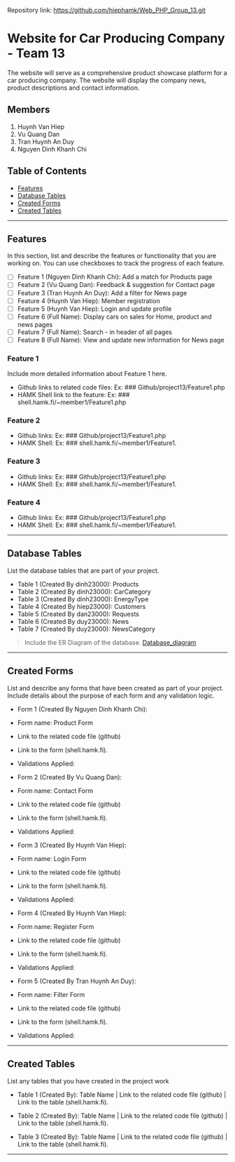 Repository link:
https://github.com/hiephamk/Web_PHP_Group_13.git

# Website for Car Producing Company - Team 13

The website will serve as a comprehensive product showcase platform for a car producing company. The website will display the company news, product descriptions and contact information.

## Members
1. Huynh Van Hiep
2. Vu Quang Dan
3. Tran Huynh An Duy
4. Nguyen Dinh Khanh Chi

## Table of Contents
- [Features](#features)
- [Database Tables](#database-tables)
- [Created Forms](#created-forms)
- [Created Tables](#created-tables)

---

## Features

In this section, list and describe the features or functionality that you are working on. You can use checkboxes to track the progress of each feature.

- [ ] Feature 1 (Nguyen Dinh Khanh Chi): Add a match for Products page
- [ ] Feature 2 (Vu Quang Dan): Feedback & suggestion for Contact page
- [ ] Feature 3 (Tran Huynh An Duy): Add a filter for News page
- [ ] Feature 4 (Huynh Van Hiep): Member registration 
- [ ] Feature 5 (Huynh Van Hiep): Login and update profile
- [ ] Feature 6 (Full Name): Display cars on sales for Home, product and news pages
- [ ] Feature 7 (Full Name): Search - in header of all pages
- [ ] Feature 8 (Full Name): View and update new information for News page

### Feature 1

Include more detailed information about Feature 1 here. 
- Github links to related code files: Ex: ### Github/project13/Feature1.php
- HAMK Shell link to the feature: Ex: ### shell.hamk.fi/~member1/Feature1.php

### Feature 2

- Github links: Ex: ### Github/project13/Feature1.php
- HAMK Shell: Ex: ### shell.hamk.fi/~member1/Feature1.

### Feature 3

- Github links: Ex: ### Github/project13/Feature1.php
- HAMK Shell: Ex: ### shell.hamk.fi/~member1/Feature1.


### Feature 4

- Github links: Ex: ### Github/project13/Feature1.php
- HAMK Shell: Ex: ### shell.hamk.fi/~member1/Feature1.

---

## Database Tables

List the database tables that are part of your project. 

- Table 1 (Created By dinh23000): Products
- Table 2 (Created By dinh23000): CarCategory
- Table 3 (Created By dinh23000): EnergyType
- Table 4 (Created By hiep23000): Customers
- Table 5 (Created By dan23000): Requests
- Table 6 (Created By duy23000): News
- Table 7 (Created By duy23000): NewsCategory

> Include the ER Diagram of the database. 
[Database_diagram](https://github.com/hiephamk/Web_PHP_Group_13/blob/main/Database_diagram.png)

---

## Created Forms

List and describe any forms that have been created as part of your project. Include details about the purpose of each form and any validation logic.

- Form 1 (Created By Nguyen Dinh Khanh Chi):
 - Form name: Product Form 
 - Link to the related code file (github) 
 - Link to the form (shell.hamk.fi). 
 - Validations Applied: 


- Form 2 (Created By Vu Quang Dan):
 - Form name: Contact Form 
 - Link to the related code file (github) 
 - Link to the form (shell.hamk.fi). 
 - Validations Applied:

- Form 3 (Created By Huynh Van Hiep):
 - Form name: Login Form 
 - Link to the related code file (github) 
 - Link to the form (shell.hamk.fi). 
 - Validations Applied:

- Form 4 (Created By Huynh Van Hiep):
 - Form name: Register Form 
 - Link to the related code file (github) 
 - Link to the form (shell.hamk.fi). 
 - Validations Applied:

- Form 5 (Created By Tran Huynh An Duy):
 - Form name: Filter Form 
 - Link to the related code file (github) 
 - Link to the form (shell.hamk.fi). 
 - Validations Applied:

---

## Created Tables

List any tables that you have created in the project work

- Table 1 (Created By): Table Name | Link to the related code file (github) | Link to the table (shell.hamk.fi).

- Table 2 (Created By): Table Name | Link to the related code file (github) | Link to the table (shell.hamk.fi).

- Table 3 (Created By): Table Name | Link to the related code file (github) | Link to the table (shell.hamk.fi).

---